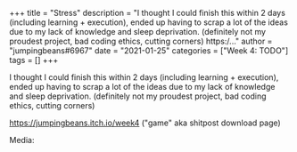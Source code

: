 +++
title = "Stress"
description = "I thought I could finish this within 2 days (including learning + execution), ended up having to scrap a lot of the ideas due to my lack of knowledge and sleep deprivation. (definitely not my proudest project, bad coding ethics, cutting corners)   https:/..."
author = "jumpingbeans#6967"
date = "2021-01-25"
categories = ["Week 4: TODO"]
tags = []
+++

I thought I could finish this within 2 days (including learning + execution), ended up having to scrap a lot of the ideas due to my lack of knowledge and sleep deprivation. (definitely not my proudest project, bad coding ethics, cutting corners) 

https://jumpingbeans.itch.io/week4 ("game" aka shitpost download page)

Media:
